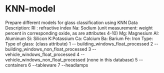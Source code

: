 # KNN-model
Prepare different models for glass classification using KNN  Data Description:  RI : refractive index  Na: Sodium (unit measurement: weight percent in corresponding oxide, as are attributes 4-10)  Mg: Magnesium  AI: Aluminum  Si: Silicon  K:Potassium  Ca: Calcium  Ba: Barium  Fe: Iron  Type: Type of glass: (class attribute) 1 -- building_windows_float_processed  2 --building_windows_non_float_processed  3 --vehicle_windows_float_processed  4 --vehicle_windows_non_float_processed (none in this database)  5 --containers  6 --tableware  7 --headlamps
